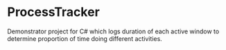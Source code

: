 # ProcessTracker
Demonstrator project for C# which logs duration of each active window to determine proportion of time doing different activities.
